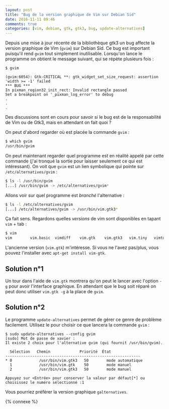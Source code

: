 ```yaml
---
layout: post
title: "Bug de la version graphique de Vim sur Debian Sid"
date: 2016-11-11 09:46
comments: true
categories: [vim, debian, gtk, gtk3, bug, update-alternatives]
---
```


Depuis une mise à jour récente de la bibliothèque gtk3 un
bug affecte la version graphique de Vim (`gvim`) sur Debian Sid. Ce bug est
important puisqu'il rend `gvim` tout simplement inutilisable. Lorsqu'on lance
le programme on obtient le message suivant, qui se répète plusieurs fois :

    $ gvim

    (gvim:6054): Gtk-CRITICAL **: gtk_widget_set_size_request: assertion 'width >= -1' failed
    *** BUG ***
    In pixman_region32_init_rect: Invalid rectangle passed
    Set a breakpoint on '_pixman_log_error' to debug
    .
    .
    .

Des discussions sont en cours pour savoir si le bug est de la responsabilité
de Vim ou de Gtk3, mais en attendant on fait quoi ?

<!-- more -->

On peut d'abord regarder où est placée la commande `gvim` :

```bash
$ which gvim
/usr/bin/gvim
```

On peut maintenant regarder quel programme est en réalité appelé par cette
commande (j'ai tronqué la sortie pour laisser seulement ce qui est
intéressant).  On voit que `gvim` est un lien symbolique qui pointe sur
`/etc/alternatives/gvim` :

```bash
$ ls -l /usr/bin/gvim
[...] /usr/bin/gvim -> /etc/alternatives/gvim*
```

Allons voir sur quel programme est *branché* l'alternative :

```bash
$ ls -l /etc/alternatives/gvim
[...] /etc/alternatives/gvim -> /usr/bin/vim.gtk3*
```

Ça fait sens. Regardons quelles *versions* de vim sont disponibles en tapant
`vim` + tab :

```bash
$ vim
vim        vim.basic  vimdiff    vim.gtk    vim.gtk3   vim.tiny   vimtutor 
```

L'ancienne version (`vim.gtk`) m'intéresse. Si vous ne l'avez pas/plus, vous
pouvez l'installer avec `apt-get install vim-gtk`.

## Solution n°1

Un tour dans l'aide de `vim.gtk` montrera qu'on peut le lancer avec l'option `-g`
pour avoir l'interface graphique. En attendant que le bug soit réparé on peut
donc utiliser `vim.gtk -g` à la place de `gvim`.

## Solution n°2

Le programme `update-alternatives` permet de gérer ce genre de problème
facilement. Utilisez le pour choisir ce que lancera la commande `gvim` :

    $ sudo update-alternatives --config gvim
    [sudo] Mot de passe de xavier : 
    Il existe 2 choix pour l'alternative gvim (qui fournit /usr/bin/gvim).

      Sélection   Chemin             Priorité  État
    ------------------------------------------------------------
    * 0            /usr/bin/vim.gtk3   50        mode automatique
      1            /usr/bin/vim.gtk    50        mode manuel
      2            /usr/bin/vim.gtk3   50        mode manuel

    Appuyez sur <Entrée> pour conserver la valeur par défaut[*] ou choisissez le numéro sélectionné :1

Vous pourriez préférer la version graphique `galternatives`.

{% connexe %}
